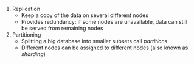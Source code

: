 1. Replication
   - Keep a copy of the data on several different nodes
   - Provides redundancy: if some nodes are unavailable, data can still be served from remaining nodes
2. Partitioning
   - Splitting a big database into smaller subsets call _partitions_
   - Different nodes can be assigned to different nodes (also known as _sharding_)
